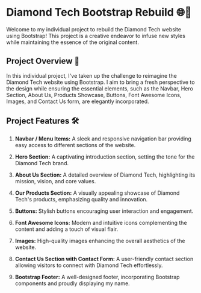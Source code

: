 # Diamond Tech Bootstrap Rebuild 🌐💎

Welcome to my individual project to rebuild the Diamond Tech website using Bootstrap! This project is a creative endeavor to infuse new styles while maintaining the essence of the original content.

## Project Overview 🚀

In this individual project, I've taken up the challenge to reimagine the Diamond Tech website using Bootstrap. I aim to bring a fresh perspective to the design while ensuring the essential elements, such as the Navbar, Hero Section, About Us, Products Showcase, Buttons, Font Awesome Icons, Images, and Contact Us form, are elegantly incorporated.

## Project Features 🛠️

1. **Navbar / Menu Items:** A sleek and responsive navigation bar providing easy access to different sections of the website.

2. **Hero Section:** A captivating introduction section, setting the tone for the Diamond Tech brand.

3. **About Us Section:** A detailed overview of Diamond Tech, highlighting its mission, vision, and core values.

4. **Our Products Section:** A visually appealing showcase of Diamond Tech's products, emphasizing quality and innovation.

5. **Buttons:** Stylish buttons encouraging user interaction and engagement.

6. **Font Awesome Icons:** Modern and intuitive icons complementing the content and adding a touch of visual flair.

7. **Images:** High-quality images enhancing the overall aesthetics of the website.

8. **Contact Us Section with Contact Form:** A user-friendly contact section allowing visitors to connect with Diamond Tech effortlessly.

9. **Bootstrap Footer:** A well-designed footer, incorporating Bootstrap components and proudly displaying my name.


